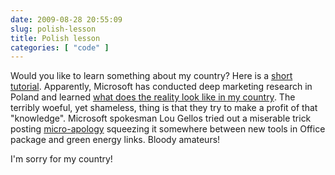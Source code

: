 ```yaml
---
date: 2009-08-28 20:55:09
slug: polish-lesson
title: Polish lesson
categories: [ "code" ]
---
```


Would you like to learn something about my country? Here is a [short tutorial](http://news.cnet.com/8301-13860_3-10317763-56.html?tag=mncol;title). Apparently, Microsoft has conducted deep marketing research in Poland and learned [what does the reality look like in my country](http://www.europeancourier.org/RacismEurope_07_03_06.htm). The terribly woeful, yet shameless, thing is that they try to make a profit of that "knowledge". Microsoft spokesman Lou Gellos tried out a miserable trick posting [micro-apology](http://twitter.com/Microsoft/status/3546312485) squeezing it somewhere between new tools in Office package and green energy links. Bloody amateurs!





I'm sorry for my country!
